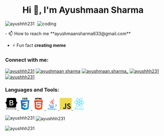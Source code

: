   <h1 align="center">Hi 👋, I'm Ayushmaan Sharma</h1>
<img align="right" alt="coding" width="400" src="https://tenor.com/view/programmer-gif-19019116"

  
<p align="left"> <img src="https://komarev.com/ghpvc/?username=ayushhh231&label=Profile%20views&color=0e75b6&style=flat" alt="ayushhh231" /> </p>
- 📫 How to reach me **ayushmaansharma633@gmail.com**

- ⚡ Fun fact **creating meme**

<h3 align="left">Connect with me:</h3>
<p align="left">
<a href="https://twitter.com/ayushhh231" target="blank"><img align="center" src="https://raw.githubusercontent.com/rahuldkjain/github-profile-readme-generator/master/src/images/icons/Social/twitter.svg" alt="ayushhh231" height="30" width="40" /></a>
<a href="https://linkedin.com/in/ayushmaan sharma" target="blank"><img align="center" src="https://raw.githubusercontent.com/rahuldkjain/github-profile-readme-generator/master/src/images/icons/Social/linked-in-alt.svg" alt="ayushmaan sharma" height="30" width="40" /></a>
<a href="https://instagram.com/ayushmaan.sharma_" target="blank"><img align="center" src="https://raw.githubusercontent.com/rahuldkjain/github-profile-readme-generator/master/src/images/icons/Social/instagram.svg" alt="ayushmaan.sharma_" height="30" width="40" /></a>
<a href="https://www.leetcode.com/ayushhh231" target="blank"><img align="center" src="https://raw.githubusercontent.com/rahuldkjain/github-profile-readme-generator/master/src/images/icons/Social/leet-code.svg" alt="ayushhh231" height="30" width="40" /></a>
<a href="https://auth.geeksforgeeks.org/user/ayushhh231" target="blank"><img align="center" src="https://raw.githubusercontent.com/rahuldkjain/github-profile-readme-generator/master/src/images/icons/Social/geeks-for-geeks.svg" alt="ayushhh231" height="30" width="40" /></a>
</p>

<h3 align="left">Languages and Tools:</h3>
<p align="left"> <a href="https://getbootstrap.com" target="_blank" rel="noreferrer"> <img src="https://raw.githubusercontent.com/devicons/devicon/master/icons/bootstrap/bootstrap-plain-wordmark.svg" alt="bootstrap" width="40" height="40"/> </a> <a href="https://www.w3schools.com/css/" target="_blank" rel="noreferrer"> <img src="https://raw.githubusercontent.com/devicons/devicon/master/icons/css3/css3-original-wordmark.svg" alt="css3" width="40" height="40"/> </a> <a href="https://www.w3.org/html/" target="_blank" rel="noreferrer"> <img src="https://raw.githubusercontent.com/devicons/devicon/master/icons/html5/html5-original-wordmark.svg" alt="html5" width="40" height="40"/> </a> <a href="https://www.java.com" target="_blank" rel="noreferrer"> <img src="https://raw.githubusercontent.com/devicons/devicon/master/icons/java/java-original.svg" alt="java" width="40" height="40"/> </a> <a href="https://developer.mozilla.org/en-US/docs/Web/JavaScript" target="_blank" rel="noreferrer"> <img src="https://raw.githubusercontent.com/devicons/devicon/master/icons/javascript/javascript-original.svg" alt="javascript" width="40" height="40"/> </a> <a href="https://reactjs.org/" target="_blank" rel="noreferrer"> <img src="https://raw.githubusercontent.com/devicons/devicon/master/icons/react/react-original-wordmark.svg" alt="react" width="40" height="40"/> </a> </p>

<p><img align="left" src="https://github-readme-stats.vercel.app/api/top-langs?username=ayushhh231&show_icons=true&locale=en&layout=compact" alt="ayushhh231" /></p>

<p>&nbsp;<img align="center" src="https://github-readme-stats.vercel.app/api?username=ayushhh231&show_icons=true&locale=en" alt="ayushhh231" /></p>

<p><img align="center" src="https://github-readme-streak-stats.herokuapp.com/?user=ayushhh231&" alt="ayushhh231" /></p>


